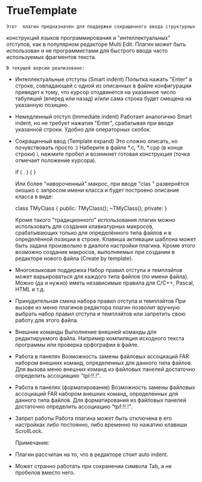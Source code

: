 TrueTemplate
============

    Этот  плагин предназначен для поддержки сокращенного ввода структурных
конструкций  языков  программирования  и  "интеллектуальных" отступов, как
в  популярном  редакторе  Multi  Edit.  Плагин  может  быть  использован и
не   программистами  для  быстрого  ввода  часто  используемых  фрагментов
текста.

    В текущей версии реализовано:

 -  Интеллектуальные отступы (Smart indent)
    Попытка  нажать  "Enter"  в строке, совпадающей с одной из описанных в
    файле   конфигурации  приведет  к  тому,  что  курсор  отодвинется  на
    указанное  число  табуляций (вперед или назад) и/или сама строка будет
    смещена на указанную позицию.
 -  Немедленный отступ (Immediate indent)
    Работает  аналогично  Smart  indent,  но  не  требует нажатия "Enter",
    срабатывая при вводе указанной строки. Удобно для операторных скобок.
 -  Сокращенный ввод (Template expand)
    Это  сложно  описать, но почувствовать просто :) Наберите в файле *.c,
    *.h,  *.cpp  (в  конце  строки)  i, нажмите пробел и возникнет готовая
    конструкция (точка отмечает положение курсора).

    if ( . )
    {
    }

    Или  более "навороченный" макрос, при вводе "clas " развернётся окошко
с запросом имени класса и будет построено описание класса в виде:

    class TMyClass
    {
      public:
        TMyClass();
        ~TMyClass();
      private:
    }

    Кроме такого "традиционного" использования плагин  можно  использовать
для создания клавиатурных макросов, срабатывающих только для определённого
типа файлов и в определённой  позиции в строке.  Клавиша активации шаблона
может быть задана произвольно в диалоге настройки плагина.
    Кроме этого  возможно  создание  макросов,  выполняемых  при  создании
в редакторе нового файла (Create by template).

 -  Многоязыковая поддержка
    Набор  правил  отступа  и  темплэйтов  может варьироваться для каждого
    типа  файлов  (по  имени файла).  Можно (да и нужно) иметь независимые
    правила для C/C++, Pascal, HTML и т.д.

 -  Принудительная смена набора правил отступа и темплэйтов
    При вызове из меню плагинов редактора  плагин позволит вручную выбрать
    набор правил отступа и темплэйтов или запретить  свою работу для этого
    файла.

 -  Внешние команды
    Выполнение   внешней  команды   для   редактируемого  файла.  Например
    компиляция исходного текста программы или проверка орфографии в файле.

 -  Работа в панелях
    Возможность замены  файловых ассоциаций FAR  набором  внешних  команд,
    определенных для данного  типа файлов. Для вызова меню внешних команд
    из файловых панелей достаточно определить ассоциацию "tpl:!\!.!".

 -  Работа в панелях (форматирование)
    Возможность замены  файловых ассоциаций FAR  набором  внешних  команд,
    определенных для данного  типа файлов. Для форматирования из файловых
    панелей достаточно определить ассоциацию "tpf:!\!.!".

 -  Запрет работы
    Работа плагина может быть  отключена  в его настройках либо постоянно,
    либо временно по нажатию клавиши ScrollLock.

    Примечание:

 -  Плагин рассчитан на то, что в редакторе стоит auto indent.
 -  Может странно работать  при  сохранении  символа  Tab,  а  не пробелов
    вместо него.
